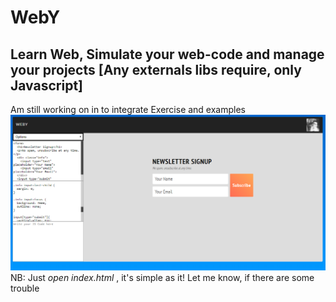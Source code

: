 # WebY
Learn Web, Simulate your web-code and manage your projects [Any externals libs require, only Javascript]
-------------------------------------------------------------------------------------------------------------------
Am still working on in to integrate Exercise and examples<br>
<img src="img/capture.png">
NB: Just *open index.html* , it's simple as it! Let me know, if there are some trouble
